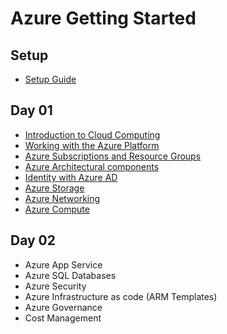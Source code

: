 # Azure Getting Started

## Setup
* [Setup Guide](00-setup.md)

## Day 01
* [Introduction to Cloud Computing](01-introduction-to-cloud-computing.md)
* [Working with the Azure Platform](02-working-with-the-azure-platform.md)
* [Azure Subscriptions and Resource Groups](03-azure-subscriptions-and-resource-groups.md)
* [Azure Architectural components](04-azure-architectural-components.md)
* [Identity with Azure AD](05-identity-with-azure-ad.md)
* [Azure Storage](06-azure-storage.md)
* [Azure Networking](07-azure-networking.md)
* [Azure Compute](08-azure-compute.md)

## Day 02
* Azure App Service
* Azure SQL Databases
* Azure Security
* Azure Infrastructure as code (ARM Templates)
* Azure Governance
* Cost Management